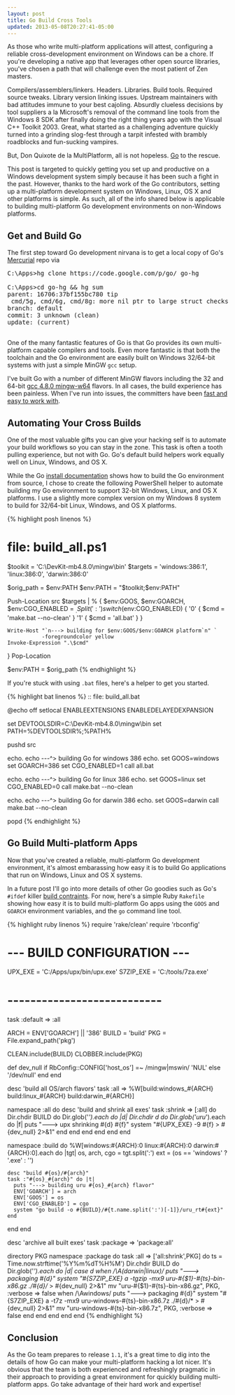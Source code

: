 ```yaml
---
layout: post
title: Go Build Cross Tools
updated: 2013-05-08T20:27:41-05:00
---
```


As those who write multi-platform applications will attest, configuring a reliable
cross-development environment on Windows can be a chore. If you're developing a
native app that leverages other open source libraries, you've chosen a path that
will challenge even the most patient of Zen masters.

Compilers/assemblers/linkers. Headers. Libraries. Build tools. Required source
tweaks. Library version linking issues. Upstream maintainers with bad attitudes
immune to your best cajoling. Absurdly clueless decisions by tool suppliers a la
Microsoft's removal of the command line tools from the Windows 8 SDK after finally
doing the right thing years ago with the Visual C++ Toolkit 2003. Great, what
started as a challenging adventure quickly turned into a grinding slog-fest through
a tarpit infested with brambly roadblocks and fun-sucking vampires.

But, Don Quixote de la MultiPlatform, all is not hopeless. [Go](http://golang.org/) to the
rescue.

This post is targeted to quickly getting you set up and productive on a Windows
development system simply because it has been such a fight in the past. However,
thanks to the hard work of the Go contributors, setting up a multi-platform
development system on Windows, Linux, OS X and other platforms is simple. As
such, all of the info shared below is applicable to building multi-platform Go
development environments on non-Windows platforms.

## Get and Build Go

The first step toward Go development nirvana is to get a local copy of
Go's [Mercurial](http://mercurial.selenic.com/downloads/) repo via

<pre class="shell">
C:\Apps>hg clone https://code.google.com/p/go/ go-hg

C:\Apps>cd go-hg && hg sum
parent: 16706:37bf155bc780 tip
 cmd/5g, cmd/6g, cmd/8g: more nil ptr to large struct checks
branch: default
commit: 3 unknown (clean)
update: (current)

</pre>

One of the many fantastic features of Go is that Go provides its own multi-platform
capable compilers and tools. Even more fantastic is that both the toolchain and
the Go environment are easily built on Windows 32/64-bit systems with just a simple
MinGW `gcc` setup.

I've built Go with a number of different MinGW flavors including the 32 and 64-bit
[gcc 4.8.0 mingw-w64](http://sourceforge.net/projects/mingwbuilds/files/host-windows/releases/)
flavors. In all cases, the build experience has been painless. When I've run into issues,
the committers have been [fast and easy to work with](http://code.google.com/p/go/issues/detail?id=5051).

## Automating Your Cross Builds

One of the most valuable gifts you can give your hacking self is to automate your
build workflows so you can stay in the zone. This task is often a tooth pulling
experience, but not with Go. Go's default build helpers work equally well on Linux,
Windows, and OS X.

While the Go [install documentation](http://golang.org/doc/install/source) shows how
to build the Go environment from source, I chose to create the following PowerShell
helper to automate building my Go environment to support 32-bit Windows, Linux, and
OS X platforms. I use a slightly more complex version on my Windows 8 system to build
for 32/64-bit Linux, Windows, and OS X platforms.

{% highlight posh linenos %}
# file: build_all.ps1

$toolkit = 'C:\DevKit-mb4.8.0\mingw\bin'
$targets = 'windows:386:1', 'linux:386:0', 'darwin:386:0'

$orig_path = $env:PATH
$env:PATH = "$toolkit;$env:PATH"

Push-Location src
  $targets | % {
    $env:GOOS, $env:GOARCH, $env:CGO_ENABLED = $_.Split(':')
    switch ($env:CGO_ENABLED) {
      '0' { $cmd = 'make.bat --no-clean' }
      '1' { $cmd = 'all.bat' }
    }

    Write-Host "`n---> building for $env:GOOS/$env:GOARCH platform`n" `
               -foregroundcolor yellow
    Invoke-Expression ".\$cmd"
  }
Pop-Location

$env:PATH = $orig_path
{% endhighlight %}

If you're stuck with using `.bat` files, here's a helper to get you started.

{% highlight bat linenos %}
:: file: build_all.bat

@echo off
setlocal ENABLEEXTENSIONS ENABLEDELAYEDEXPANSION

set DEVTOOLSDIR=C:\DevKit-mb4.8.0\mingw\bin
set PATH=%DEVTOOLSDIR%;%PATH%

pushd src

  echo.
  echo ---^> building Go for windows 386
  echo.
  set GOOS=windows
  set GOARCH=386
  set CGO_ENABLED=1
  call all.bat

  echo.
  echo ---^> building Go for linux 386
  echo.
  set GOOS=linux
  set CGO_ENABLED=0
  call make.bat --no-clean

  echo.
  echo ---^> building Go for darwin 386
  echo.
  set GOOS=darwin
  call make.bat --no-clean

popd
{% endhighlight %}

## Go Build Multi-platform Apps

Now that you've created a reliable, multi-platform Go development environment, it's
almost embarassing how easy it is to build Go applications that run on Windows, Linux
and OS X systems.

In a future post I'll go into more details of other Go goodies such as Go's `#ifdef`
killer [build contraints](http://golang.org/pkg/go/build/). For now, here's a simple
Ruby `Rakefile` showing how easy it is to build multi-platform Go apps using the
`GOOS` and `GOARCH` environment variables, and the `go` command line tool.

{% highlight ruby linenos %}
require 'rake/clean'
require 'rbconfig'

# --- BUILD CONFIGURATION ---
UPX_EXE = 'C:/Apps/upx/bin/upx.exe'
S7ZIP_EXE = 'C:/tools/7za.exe'
# ---------------------------

task :default => :all

ARCH = ENV['GOARCH'] || '386'
BUILD = 'build'
PKG = File.expand_path('pkg')

CLEAN.include(BUILD)
CLOBBER.include(PKG)


def dev_null
  if RbConfig::CONFIG['host_os'] =~ /mingw|mswin/
    'NUL'
  else
    '/dev/null'
  end
end

desc 'build all OS/arch flavors'
task :all => %W[build:windows_#{ARCH} build:linux_#{ARCH} build:darwin_#{ARCH}]

namespace :all do
  desc 'build and shrink all exes'
  task :shrink => [:all] do
    Dir.chdir BUILD do
      Dir.glob('*').each do |d|
        Dir.chdir d do
          Dir.glob('uru*').each do |f|
            puts "---> upx shrinking #{d} #{f}"
            system "#{UPX_EXE} -9 #{f} > #{dev_null} 2>&1"
          end
        end
      end
    end
  end
end

namespace :build do
  %W[windows:#{ARCH}:0 linux:#{ARCH}:0 darwin:#{ARCH}:0].each do |tgt|
    os, arch, cgo = tgt.split(':')
    ext = (os == 'windows' ? '.exe' : '')

    desc "build #{os}/#{arch}"
    task :"#{os}_#{arch}" do |t|
      puts "---> building uru #{os}_#{arch} flavor"
      ENV['GOARCH'] = arch
      ENV['GOOS'] = os
      ENV['CGO_ENABLED'] = cgo
      system "go build -o #{BUILD}/#{t.name.split(':')[-1]}/uru_rt#{ext}"
    end
  end
end

desc 'archive all built exes'
task :package => 'package:all'

directory PKG
namespace :package do
  task :all => ['all:shrink',PKG] do
    ts = Time.now.strftime('%Y%m%dT%H%M')
    Dir.chdir BUILD do
      Dir.glob('*').each do |d|
        case d
        when /\A(darwin|linux)/
          puts "---> packaging #{d}"
          system "#{S7ZIP_EXE} a -tgzip -mx9 uru-#{$1}-#{ts}-bin-x86.gz ./#{d}/*  > #{dev_null} 2>&1"
          mv "uru-#{$1}-#{ts}-bin-x86.gz", PKG, :verbose => false
        when /\Awindows/
          puts "---> packaging #{d}"
          system "#{S7ZIP_EXE} a -t7z -mx9 uru-windows-#{ts}-bin-x86.7z ./#{d}/* > #{dev_null} 2>&1"
          mv "uru-windows-#{ts}-bin-x86.7z", PKG, :verbose => false
        end
      end
    end
  end
end
{% endhighlight %}

## Conclusion

As the Go team prepares to release `1.1`, it's a great time to dig into the details
of how Go can make your multi-platform hacking a lot nicer. It's obvious that the
team is both experienced and refreshingly pragmatic in their approach to providing
a great environment for quickly building multi-platform apps. Go take advantage of
their hard work and expertise!
